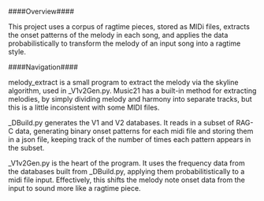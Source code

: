 ####Overview####

This project uses a corpus of ragtime pieces, stored as MIDi files, extracts the onset patterns of the melody in each song, 
and applies the data probabilistically to transform the melody of an input song into a ragtime style.

####Navigation####

melody_extract is a small program to extract the melody via the skyline algorithm, used in _V1v2Gen.py. Music21 has a built-in
method for extracting melodies, by simply dividing melody and harmony into separate tracks, but this is a little inconsistent
with some MIDI files.

_DBuild.py generates the V1 and V2 databases. It reads in a subset of RAG-C data, generating binary onset patterns for each
midi file and storing them in a json file, keeping track of the number of times each pattern appears in the subset.

_V1v2Gen.py is the heart of the program. It uses the frequency data from the databases built from _DBuild.py, applying them
probabilitistically to a midi file input. Effectively, this shifts the melody note onset data from the input to sound more 
like a ragtime piece.

